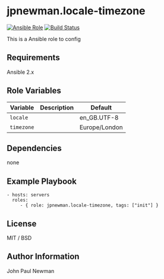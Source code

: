 # jpnewman.locale-timezone

[![Ansible Role](https://img.shields.io/ansible/role/9596.svg?maxAge=2592000)](https://galaxy.ansible.com/jpnewman/locale-timezone/)
[![Build Status](https://travis-ci.org/jpnewman/ansible-role-locale-timezone.svg?branch=master)](https://travis-ci.org/jpnewman/ansible-role-locale-timezone)

This is a Ansible role to config

## Requirements

Ansible 2.x

## Role Variables

|Variable|Description|Default|
|---|---|---|
|```locale```||en_GB.UTF-8|
|```timezone```||Europe/London|

## Dependencies

none

## Example Playbook

    - hosts: servers
      roles:
         - { role: jpnewman.locale-timezone, tags: ["init"] }

## License

MIT / BSD

## Author Information

John Paul Newman
